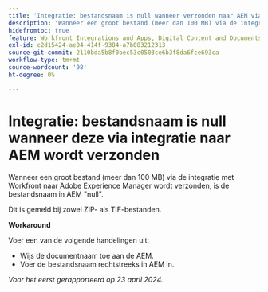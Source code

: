 ```yaml
---
title: 'Integratie: bestandsnaam is null wanneer verzonden naar AEM via integratie'
description: 'Wanneer een groot bestand (meer dan 100 MB) via de integratie met Workfront naar Adobe Experience Manager wordt verzonden, is de bestandsnaam in AEM null. '
hidefromtoc: true
feature: Workfront Integrations and Apps, Digital Content and Documents
exl-id: c2d15424-ae04-414f-9384-a7b083212313
source-git-commit: 2110bda5b8f0bec53c0503ce6b3f8da6fce693ca
workflow-type: tm+mt
source-wordcount: '98'
ht-degree: 0%

---
```


# Integratie: bestandsnaam is null wanneer deze via integratie naar AEM wordt verzonden

Wanneer een groot bestand (meer dan 100 MB) via de integratie met Workfront naar Adobe Experience Manager wordt verzonden, is de bestandsnaam in AEM &quot;null&quot;.

Dit is gemeld bij zowel ZIP- als TIF-bestanden.

**Workaround**

Voer een van de volgende handelingen uit:

* Wijs de documentnaam toe aan de AEM.
* Voer de bestandsnaam rechtstreeks in AEM in.

_Voor het eerst gerapporteerd op 23 april 2024._

